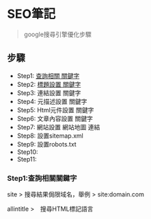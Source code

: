 # SEO筆記
> google搜尋引擎優化步驟

## 步驟
* Step1: [查詢相關 關鍵字](##Step1:查詢相關關鍵字)
* Step2: [標題設置 關鍵字](##Step2:標題設置關鍵字)
* Step3: 連結設置 關鍵字
* Step4: 元描述設置 關鍵字
* Step5: Html元件設置 關鍵字
* Step6: 文章內容設置 關鍵字
* Step7: 網站設置 網站地圖 連結
* Step8: 設置sitemap.xml
* Step9: 設置robots.txt
* Step10:
* Step11:

### Step1:查詢相關關鍵字
site > 搜尋結果侷限域名，舉例 > site:domain.com

allintitle >　搜尋HTML標記語言<title>中之間的部分，只查詢標題欄，舉例 > site:關鍵字

allinurl > 只查詢網頁連結，舉例 > allinurl:"cgi-bin" phf +com

### Step2:標題設置關鍵字
title規範: 2高1低: 高相關性，高搜尋量，低難度